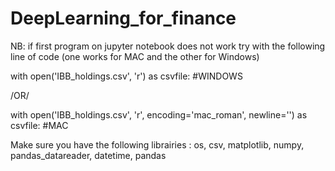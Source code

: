 # DeepLearning_for_finance

NB: if first program on jupyter notebook does not work try with the following line of code (one works for MAC and the other for Windows)

with open('IBB_holdings.csv', 'r') as csvfile: #WINDOWS

/OR/

with open('IBB_holdings.csv', 'r', encoding='mac_roman', newline='') as csvfile:  #MAC

Make sure you have the following librairies : os, csv, matplotlib, numpy, pandas_datareader, datetime, pandas
